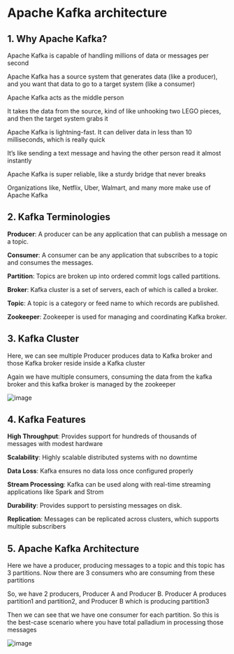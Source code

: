 # Apache Kafka architecture

## 1. Why Apache Kafka?

Apache Kafka is capable of handling millions of data or messages per second

Apache Kafka has a source system that generates data (like a producer), and you want that data to go to a target system (like a consumer)

Apache Kafka acts as the middle person

It takes the data from the source, kind of like unhooking two LEGO pieces, and then the target system grabs it 

Apache Kafka is lightning-fast. It can deliver data in less than 10 milliseconds, which is really quick

It’s like sending a text message and having the other person read it almost instantly 

Apache Kafka is super reliable, like a sturdy bridge that never breaks 

Organizations like, Netflix, Uber, Walmart, and many more make use of Apache Kafka

## 2. Kafka Terminologies

**Producer**: A producer can be any application that can publish a message on a topic. 

**Consumer**: A consumer can be any application that subscribes to a topic and consumes the messages. 

**Partition**: Topics are broken up into ordered commit logs called partitions.

**Broker**: Kafka cluster is a set of servers, each of which is called a broker.

**Topic**: A topic is a category or feed name to which records are published. 

**Zookeeper**: Zookeeper is used for managing and coordinating Kafka broker.

## 3. Kafka Cluster

Here, we can see multiple Producer produces data to Kafka broker and those Kafka broker reside inside a Kafka cluster

Again we have multiple consumers, consuming the data from the kafka broker and this kafka broker is managed by the zookeeper

![image](https://github.com/luiscoco/Kafka_architecture/assets/32194879/24162f13-340d-4f7c-a312-61b5820df574)

## 4. Kafka Features  

**High Throughput**: Provides support for hundreds of thousands of messages with modest hardware 

**Scalability**: Highly scalable distributed systems with no downtime

**Data Loss**: Kafka ensures no data loss once configured properly

**Stream Processing**: Kafka can be used along with real-time streaming applications like Spark and Strom

**Durability**: Provides support to persisting messages on disk. 

**Replication**: Messages can be replicated across clusters, which supports multiple subscribers


## 5. Apache Kafka Architecture

Here we have a producer, producing messages to a topic and this topic has 3 partitions. Now there are 3 consumers who are consuming from these partitions 

So, we have 2 producers, Producer A and Producer B. Producer A produces partition1 and partition2, and Producer B which is producing partition3

Then we can see that we have one consumer for each partition. So this is the best-case scenario where you have total palladium in processing those messages

![image](https://github.com/luiscoco/Kafka_architecture/assets/32194879/bae996c6-0a63-4a92-a5cb-2e6a3e2bdf41)
